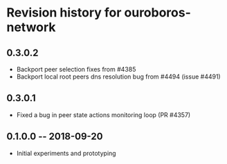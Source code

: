 # Revision history for ouroboros-network

## 0.3.0.2

* Backport peer selection fixes from #4385
* Backport local root peers dns resolution bug from #4494 (issue #4491)

## 0.3.0.1

* Fixed a bug in peer state actions monitoring loop (PR #4357)

## 0.1.0.0 -- 2018-09-20

* Initial experiments and prototyping
